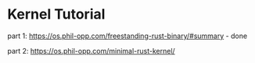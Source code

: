 # Kernel Tutorial

part 1: https://os.phil-opp.com/freestanding-rust-binary/#summary - done

part 2: https://os.phil-opp.com/minimal-rust-kernel/
